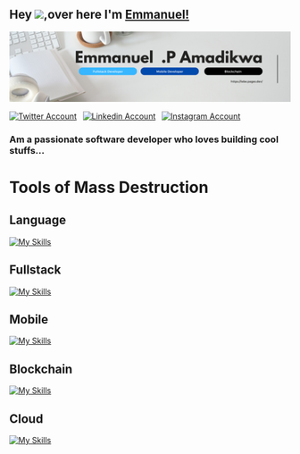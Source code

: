 ## Hey  <img src="https://github.com/TheDudeThatCode/TheDudeThatCode/blob/master/Assets/Hi.gif" width="29">,over here I'm [Emmanuel!](https://linktr.ee/lebemanuel) 

![](githubimg.png)

<!-- Links to Accounts -->

<a href="https://twitter.com/emmanuellebe24"><img src="https://cdn.worldvectorlogo.com/logos/twitter-6.svg" title="Twitter" alt="Twitter Account" width="40"/></a>
&ensp;<a href="https://www.linkedin.com/in/emmanuelphilipel/"><img src="https://cdn.worldvectorlogo.com/logos/linkedin-icon-2.svg" title="Linkedin" alt="Linkedin Account" width="30"/></a> 
&ensp;<a href="https://www.instagram.com/francescociullaroma"><img src="https://cdn.worldvectorlogo.com/logos/instagram-5.svg" title="Instagram" alt="Instagram Account" width="30"/></a> 
<br>

### Am a passionate  software developer who loves building cool stuffs...


# Tools of Mass Destruction

## Language
[![My Skills](https://skillicons.dev/icons?i=js,python,dart,solidity)](https://skillicons.dev)

 ## Fullstack
[![My Skills](https://skillicons.dev/icons?i=react,tailwind,nextjs,graphql,nodejs,mongodb,postgres,firebase,figma&theme=dark)](https://skillicons.dev)

 ## Mobile

 [![My Skills](https://skillicons.dev/icons?i=flutter,react)](https://skillicons.dev)


 ## Blockchain
 [![My Skills](https://skillicons.dev/icons?i=ethereum,hardhart,react)](https://skillicons.dev)

  ## Cloud
 [![My Skills](https://skillicons.dev/icons?i=aws)](https://skillicons.dev)



